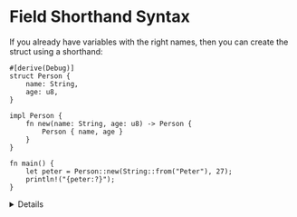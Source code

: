 # Field Shorthand Syntax

If you already have variables with the right names, then you can create the
struct using a shorthand:

```rust,editable
#[derive(Debug)]
struct Person {
    name: String,
    age: u8,
}

impl Person {
    fn new(name: String, age: u8) -> Person {
        Person { name, age }
    }
}

fn main() {
    let peter = Person::new(String::from("Peter"), 27);
    println!("{peter:?}");
}
```

<details>

*  The `new` function could be written using `Self` as a type, as it is interchangeable with the struct type name

     ```rust,ignore
     impl Person {
         fn new(name: String, age: u8) -> Self {
             Self { name, age }
         }
     }
     ```    
* Implement the `Default` trait for the struct.

     ```rust,ignore
     impl Default for Person {
         fn default() -> Person {
             Person {
                 name: "Bot".to_string(),
                 age: 0,
             }
         }
     }
     ```
* Create a new struct by using the default values.
     ```rust,ignore
         let tmp = Person {
             ..Default::default()
         };
     ```
* Define some fields and use the default values for the other fields.
     ```rust,ignore
         let tmp = Person {
             name: "Sam".to_string(),
             ..Default::default()
         };
     ```

* Methods are defined in the `impl` block.
* Use struct update syntax to define a new structure using `peter`. Note that the variable `peter` will no longer be accessible afterwards.
* Use `{:#?}` when printing structs to request the `Debug` representation.

</details>
